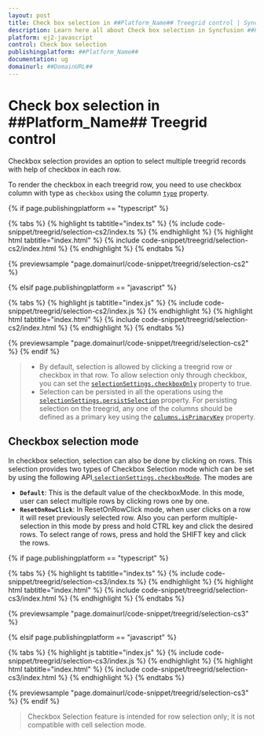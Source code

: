 ```yaml
---
layout: post
title: Check box selection in ##Platform_Name## Treegrid control | Syncfusion
description: Learn here all about Check box selection in Syncfusion ##Platform_Name## Treegrid control of Syncfusion Essential JS 2 and more.
platform: ej2-javascript
control: Check box selection 
publishingplatform: ##Platform_Name##
documentation: ug
domainurl: ##DomainURL##
---
```


# Check box selection in ##Platform_Name## Treegrid control

Checkbox selection provides an option to select multiple treegrid records with help of checkbox in each row.

To render the checkbox in each treegrid row, you need to use checkbox column with type as `checkbox` using the  column [`type`](../../api/treegrid/column/#type) property.

{% if page.publishingplatform == "typescript" %}

 {% tabs %}
{% highlight ts tabtitle="index.ts" %}
{% include code-snippet/treegrid/selection-cs2/index.ts %}
{% endhighlight %}
{% highlight html tabtitle="index.html" %}
{% include code-snippet/treegrid/selection-cs2/index.html %}
{% endhighlight %}
{% endtabs %}
        
{% previewsample "page.domainurl/code-snippet/treegrid/selection-cs2" %}

{% elsif page.publishingplatform == "javascript" %}

{% tabs %}
{% highlight js tabtitle="index.js" %}
{% include code-snippet/treegrid/selection-cs2/index.js %}
{% endhighlight %}
{% highlight html tabtitle="index.html" %}
{% include code-snippet/treegrid/selection-cs2/index.html %}
{% endhighlight %}
{% endtabs %}

{% previewsample "page.domainurl/code-snippet/treegrid/selection-cs2" %}
{% endif %}

> * By default, selection is allowed by clicking a treegrid row or checkbox in that row. To allow selection only through checkbox, you can set the
[`selectionSettings.checkboxOnly`](../../api/treegrid/selectionSettingsModel/#checkboxonly) property to true.
> * Selection can be persisted in all the operations using the [`selectionSettings.persistSelection`](../../api/treegrid/selectionSettingsModel/#persistselection) property. For persisting selection on the treegrid, any one of the columns should be defined as a primary key using the [`columns.isPrimaryKey`](../../api/treegrid/column/#isprimarykey) property.

## Checkbox selection mode

In checkbox selection, selection can also be done by clicking on rows. This selection provides two types of Checkbox Selection mode which can be set by using the following API,[`selectionSettings.checkboxMode`](../../api/treegrid/selectionSettingsModel/#checkboxmode). The modes are

* **`Default`**: This is the default value of the checkboxMode. In this mode, user can select multiple rows by clicking rows one by one.
* **`ResetOnRowClick`**: In ResetOnRowClick mode, when user clicks on a row it will reset previously selected row. Also you can perform multiple-selection in this mode by press and hold CTRL key and click the desired rows. To select range of rows, press and hold the SHIFT key and click the rows.

{% if page.publishingplatform == "typescript" %}

 {% tabs %}
{% highlight ts tabtitle="index.ts" %}
{% include code-snippet/treegrid/selection-cs3/index.ts %}
{% endhighlight %}
{% highlight html tabtitle="index.html" %}
{% include code-snippet/treegrid/selection-cs3/index.html %}
{% endhighlight %}
{% endtabs %}
        
{% previewsample "page.domainurl/code-snippet/treegrid/selection-cs3" %}

{% elsif page.publishingplatform == "javascript" %}

{% tabs %}
{% highlight js tabtitle="index.js" %}
{% include code-snippet/treegrid/selection-cs3/index.js %}
{% endhighlight %}
{% highlight html tabtitle="index.html" %}
{% include code-snippet/treegrid/selection-cs3/index.html %}
{% endhighlight %}
{% endtabs %}

{% previewsample "page.domainurl/code-snippet/treegrid/selection-cs3" %}
{% endif %}

 > Checkbox Selection feature is intended for row selection only; it is not compatible with cell selection mode.
